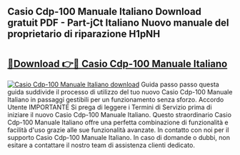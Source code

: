 ## Casio Cdp-100 Manuale Italiano Download gratuit PDF - Part-jCt Italiano Nuovo manuale del proprietario di riparazione H1pNH

# <h2><a href="http://df9qr3x.blite.top/?on=Casio+Cdp-100+Manuale+Italiano">🔗Download 👉🔴 Casio Cdp-100 Manuale Italiano</a></h2>

[![Casio Cdp-100 Manuale Italiano download](https://i.imgur.com/lujVjoI.png)](http://df9qr3x.blite.top/?on=Casio+Cdp-100+Manuale+Italiano)
Guida passo passo questa guida suddivide il processo di utilizzo del tuo nuovo Casio Cdp-100 Manuale Italiano in passaggi gestibili per un funzionamento senza sforzo. Accordo Utente IMPORTANTE Si prega di leggere i Termini di Servizio prima di iniziare il nuovo Casio Cdp-100 Manuale Italiano. Questo straordinario Casio Cdp-100 Manuale Italiano offre una perfetta combinazione di funzionalità e facilità d'uso grazie alle sue funzionalità avanzate. In contatto con noi per il supporto Casio Cdp-100 Manuale Italiano. In caso di domande o dubbi, non esitare a contattare il nostro team di assistenza clienti dedicato.
